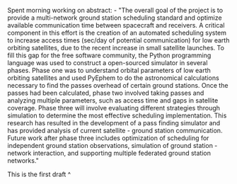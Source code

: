 Spent morning working on abstract:
        - "The overall goal of the project is to provide a multi-network ground station scheduling standard and optimize available communication time between spacecraft and receivers. A critical component in this effort is the creation of an automated scheduling system to increase access times (sec/day of potential communication) for low earth orbiting satellites, due to the recent increase in small satellite launches. To fill this gap for the free software community, the Python programming language was used to construct a open-sourced simulator in several phases. Phase one was to understand orbital parameters of low earth orbiting satellites and used PyEphem to do the astronomical calculations necessary to find the passes overhead of certain ground stations. Once the passes had been calculated, phase two involved taking passes and analyzing multiple parameters, such as access time and gaps in satellite coverage. Phase three will involve evaluating different strategies through simulation to determine the most effective scheduling implementation. This research has resulted in the development of a pass finding simulator and has provided analysis of current satellite - ground station communication. Future work after phase three includes optimization of scheduling for independent ground station observations, simulation of ground station - network interaction, and supporting multiple federated ground station networks."

This is the first draft ^
